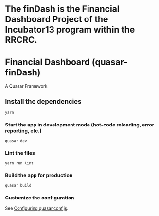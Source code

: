 # The finDash is the Financial Dashboard Project of the Incubator13 program within the RRCRC. 

# Financial Dashboard (quasar-finDash)

A Quasar Framework 

## Install the dependencies
```
yarn
```

### Start the app in development mode (hot-code reloading, error reporting, etc.)
```
quasar dev
```

### Lint the files
```
yarn run lint
```

### Build the app for production
```
quasar build
```

### Customize the configuration
See [Configuring quasar.conf.js](https://v1.quasar.dev/quasar-cli/quasar-conf-js).


